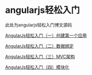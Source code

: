 # angularjs轻松入门
此处为angularjs轻松入门博文源码


[AngularJs轻松入门（一）创建第一个应用](http://blog.csdn.net/rongbo_j/article/details/45398309)

[AngularJs轻松入门（二）数据绑定](http://blog.csdn.net/rongbo_j/article/details/45419717)

[AngularJs轻松入门（三）MVC架构](http://blog.csdn.net/rongbo_j/article/details/45422927)

[AngularJs轻松入门（四）模块化](http://blog.csdn.net/rongbo_j/article/details/45438181)